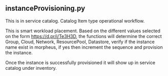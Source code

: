 ## instanceProvisioning.py

This is in service catalog. Catalog Item type operational workflow.

This is smart workload placement. Based on the different values selected on the form https://d.pr/i/Te3H3D, the  functions will determine the correct Group, Cloud, Network, ResourcePool, Datastore, verify if the instance name exist in morpheus, if yes then increment the sequence and provision the instance.

Once the instance is successfully provisioned it will show up in service catalog under inventory.

